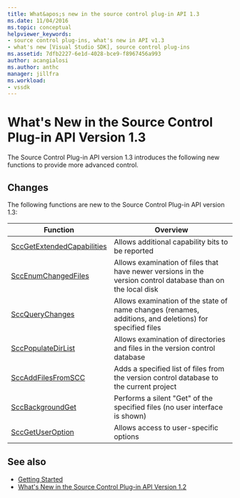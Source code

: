 ```yaml
---
title: What&apos;s new in the source control plug-in API 1.3
ms.date: 11/04/2016
ms.topic: conceptual
helpviewer_keywords:
- source control plug-ins, what's new in API v1.3
- what's new [Visual Studio SDK], source control plug-ins
ms.assetid: 7dfb2227-6e1d-4028-bce9-f8967456a993
author: acangialosi
ms.author: anthc
manager: jillfra
ms.workload:
- vssdk
---
```

# What&#39;s New in the Source Control Plug-in API Version 1.3
The Source Control Plug-in API version 1.3 introduces the following new functions to provide more advanced control.

## Changes
 The following functions are new to the Source Control Plug-in API version 1.3:

|Function|Overview|
|--------------|--------------|
|[SccGetExtendedCapabilities](../../extensibility/sccgetextendedcapabilities-function.md)|Allows additional capability bits to be reported|
|[SccEnumChangedFiles](../../extensibility/sccenumchangedfiles-function.md)|Allows examination of files that have newer versions in the version control database than on the local disk|
|[SccQueryChanges](../../extensibility/sccquerychanges-function.md)|Allows examination of the state of name changes (renames, additions, and deletions) for specified files|
|[SccPopulateDirList](../../extensibility/sccpopulatedirlist-function.md)|Allows examination of directories and files in the version control database|
|[SccAddFilesFromSCC](../../extensibility/sccaddfilesfromscc-function.md)|Adds a specified list of files from the version control database to the current project|
|[SccBackgroundGet](../../extensibility/sccbackgroundget-function.md)|Performs a silent "Get" of the specified files (no user interface is shown)|
|[SccGetUserOption](../../extensibility/sccgetuseroption-function.md)|Allows access to user-specific options|

## See also
- [Getting Started](../../extensibility/internals/getting-started-with-source-control-plug-ins.md)
- [What's New in the Source Control Plug-in API Version 1.2](../../extensibility/internals/what-s-new-in-the-source-control-plug-in-api-version-1-2.md)
